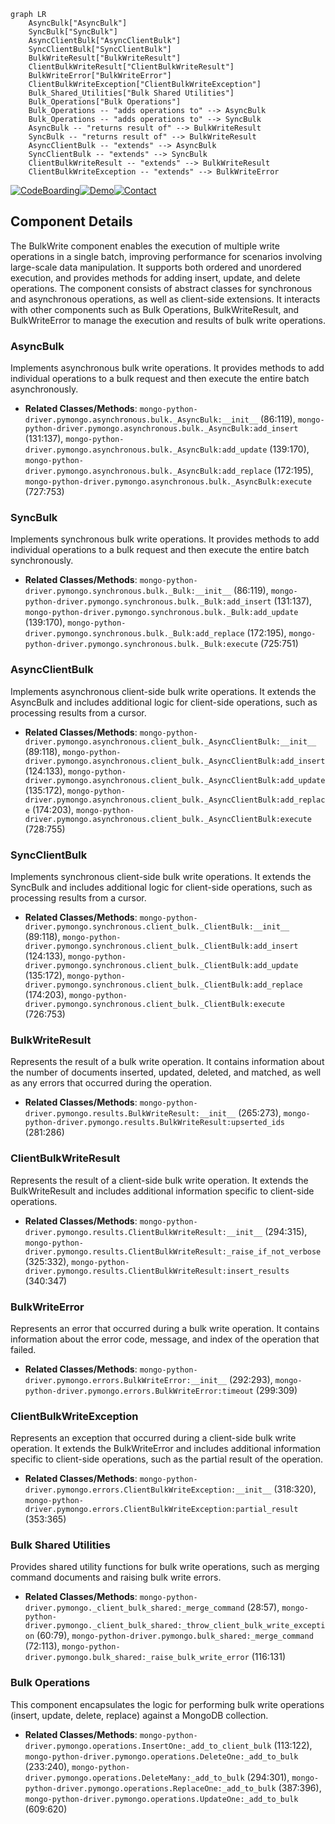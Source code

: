 ```mermaid
graph LR
    AsyncBulk["AsyncBulk"]
    SyncBulk["SyncBulk"]
    AsyncClientBulk["AsyncClientBulk"]
    SyncClientBulk["SyncClientBulk"]
    BulkWriteResult["BulkWriteResult"]
    ClientBulkWriteResult["ClientBulkWriteResult"]
    BulkWriteError["BulkWriteError"]
    ClientBulkWriteException["ClientBulkWriteException"]
    Bulk_Shared_Utilities["Bulk Shared Utilities"]
    Bulk_Operations["Bulk Operations"]
    Bulk_Operations -- "adds operations to" --> AsyncBulk
    Bulk_Operations -- "adds operations to" --> SyncBulk
    AsyncBulk -- "returns result of" --> BulkWriteResult
    SyncBulk -- "returns result of" --> BulkWriteResult
    AsyncClientBulk -- "extends" --> AsyncBulk
    SyncClientBulk -- "extends" --> SyncBulk
    ClientBulkWriteResult -- "extends" --> BulkWriteResult
    ClientBulkWriteException -- "extends" --> BulkWriteError
```
[![CodeBoarding](https://img.shields.io/badge/Generated%20by-CodeBoarding-9cf?style=flat-square)](https://github.com/CodeBoarding/GeneratedOnBoardings)[![Demo](https://img.shields.io/badge/Try%20our-Demo-blue?style=flat-square)](https://www.codeboarding.org/demo)[![Contact](https://img.shields.io/badge/Contact%20us%20-%20codeboarding@gmail.com-lightgrey?style=flat-square)](mailto:codeboarding@gmail.com)

## Component Details

The BulkWrite component enables the execution of multiple write operations in a single batch, improving performance for scenarios involving large-scale data manipulation. It supports both ordered and unordered execution, and provides methods for adding insert, update, and delete operations. The component consists of abstract classes for synchronous and asynchronous operations, as well as client-side extensions. It interacts with other components such as Bulk Operations, BulkWriteResult, and BulkWriteError to manage the execution and results of bulk write operations.

### AsyncBulk
Implements asynchronous bulk write operations. It provides methods to add individual operations to a bulk request and then execute the entire batch asynchronously.
- **Related Classes/Methods**: `mongo-python-driver.pymongo.asynchronous.bulk._AsyncBulk:__init__` (86:119), `mongo-python-driver.pymongo.asynchronous.bulk._AsyncBulk:add_insert` (131:137), `mongo-python-driver.pymongo.asynchronous.bulk._AsyncBulk:add_update` (139:170), `mongo-python-driver.pymongo.asynchronous.bulk._AsyncBulk:add_replace` (172:195), `mongo-python-driver.pymongo.asynchronous.bulk._AsyncBulk:execute` (727:753)

### SyncBulk
Implements synchronous bulk write operations. It provides methods to add individual operations to a bulk request and then execute the entire batch synchronously.
- **Related Classes/Methods**: `mongo-python-driver.pymongo.synchronous.bulk._Bulk:__init__` (86:119), `mongo-python-driver.pymongo.synchronous.bulk._Bulk:add_insert` (131:137), `mongo-python-driver.pymongo.synchronous.bulk._Bulk:add_update` (139:170), `mongo-python-driver.pymongo.synchronous.bulk._Bulk:add_replace` (172:195), `mongo-python-driver.pymongo.synchronous.bulk._Bulk:execute` (725:751)

### AsyncClientBulk
Implements asynchronous client-side bulk write operations. It extends the AsyncBulk and includes additional logic for client-side operations, such as processing results from a cursor.
- **Related Classes/Methods**: `mongo-python-driver.pymongo.asynchronous.client_bulk._AsyncClientBulk:__init__` (89:118), `mongo-python-driver.pymongo.asynchronous.client_bulk._AsyncClientBulk:add_insert` (124:133), `mongo-python-driver.pymongo.asynchronous.client_bulk._AsyncClientBulk:add_update` (135:172), `mongo-python-driver.pymongo.asynchronous.client_bulk._AsyncClientBulk:add_replace` (174:203), `mongo-python-driver.pymongo.asynchronous.client_bulk._AsyncClientBulk:execute` (728:755)

### SyncClientBulk
Implements synchronous client-side bulk write operations. It extends the SyncBulk and includes additional logic for client-side operations, such as processing results from a cursor.
- **Related Classes/Methods**: `mongo-python-driver.pymongo.synchronous.client_bulk._ClientBulk:__init__` (89:118), `mongo-python-driver.pymongo.synchronous.client_bulk._ClientBulk:add_insert` (124:133), `mongo-python-driver.pymongo.synchronous.client_bulk._ClientBulk:add_update` (135:172), `mongo-python-driver.pymongo.synchronous.client_bulk._ClientBulk:add_replace` (174:203), `mongo-python-driver.pymongo.synchronous.client_bulk._ClientBulk:execute` (726:753)

### BulkWriteResult
Represents the result of a bulk write operation. It contains information about the number of documents inserted, updated, deleted, and matched, as well as any errors that occurred during the operation.
- **Related Classes/Methods**: `mongo-python-driver.pymongo.results.BulkWriteResult:__init__` (265:273), `mongo-python-driver.pymongo.results.BulkWriteResult:upserted_ids` (281:286)

### ClientBulkWriteResult
Represents the result of a client-side bulk write operation. It extends the BulkWriteResult and includes additional information specific to client-side operations.
- **Related Classes/Methods**: `mongo-python-driver.pymongo.results.ClientBulkWriteResult:__init__` (294:315), `mongo-python-driver.pymongo.results.ClientBulkWriteResult:_raise_if_not_verbose` (325:332), `mongo-python-driver.pymongo.results.ClientBulkWriteResult:insert_results` (340:347)

### BulkWriteError
Represents an error that occurred during a bulk write operation. It contains information about the error code, message, and index of the operation that failed.
- **Related Classes/Methods**: `mongo-python-driver.pymongo.errors.BulkWriteError:__init__` (292:293), `mongo-python-driver.pymongo.errors.BulkWriteError:timeout` (299:309)

### ClientBulkWriteException
Represents an exception that occurred during a client-side bulk write operation. It extends the BulkWriteError and includes additional information specific to client-side operations, such as the partial result of the operation.
- **Related Classes/Methods**: `mongo-python-driver.pymongo.errors.ClientBulkWriteException:__init__` (318:320), `mongo-python-driver.pymongo.errors.ClientBulkWriteException:partial_result` (353:365)

### Bulk Shared Utilities
Provides shared utility functions for bulk write operations, such as merging command documents and raising bulk write errors.
- **Related Classes/Methods**: `mongo-python-driver.pymongo._client_bulk_shared:_merge_command` (28:57), `mongo-python-driver.pymongo._client_bulk_shared:_throw_client_bulk_write_exception` (60:79), `mongo-python-driver.pymongo.bulk_shared:_merge_command` (72:113), `mongo-python-driver.pymongo.bulk_shared:_raise_bulk_write_error` (116:131)

### Bulk Operations
This component encapsulates the logic for performing bulk write operations (insert, update, delete, replace) against a MongoDB collection.
- **Related Classes/Methods**: `mongo-python-driver.pymongo.operations.InsertOne:_add_to_client_bulk` (113:122), `mongo-python-driver.pymongo.operations.DeleteOne:_add_to_bulk` (233:240), `mongo-python-driver.pymongo.operations.DeleteMany:_add_to_bulk` (294:301), `mongo-python-driver.pymongo.operations.ReplaceOne:_add_to_bulk` (387:396), `mongo-python-driver.pymongo.operations.UpdateOne:_add_to_bulk` (609:620)
